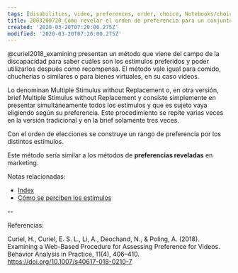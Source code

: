 ```yaml
---
tags: [disabilities, video, preferences, order, choice, Notebooks/choice, Notebooks/perception]
title: 2003200720_Cómo revelar el orden de preferencia para un conjunto de videos
created: '2020-03-20T07:20:00.275Z'
modified: '2020-03-20T07:20:00.275Z'
---
```


@curiel2018_examining presentan un método que viene del campo de la discapacidad para saber cuáles son los estímulos preferidos y poder utilizarlos después como recompensa. El método vale igual para comido, chucherías o similares o para bienes virtuales, en su caso vídeos.

Lo denominan Multiple Stimulus without Replacement o, en otra versión, brief  Multiple Stimulus without Replacement y consiste simplemente en presentar simultáneamente todos los estímulos y que es sujeto vaya eligiendo según su preferencia. Este procedimiento se repite varias veces en la versión tradicional y en la brief solamente tres veces.

Con el orden de elecciones se construye un rango de preferencia por los distintos estímulos.

Este método sería similar a los métodos de **preferencias reveladas** en marketing.

Notas relacionadas:

- [Index](_2003101705_index.md)
- [Cómo se perciben los estímulos](2003161131_unificacion_percepcion_ecologia_construccion.md)

--

Referencias:

Curiel, H., Curiel, E. S. L., Li, A., Deochand, N., & Poling, A. (2018). Examining a Web-Based Procedure for Assessing Preference for Videos. Behavior Analysis in Practice, 11(4), 406–410. https://doi.org/10.1007/s40617-018-0210-7